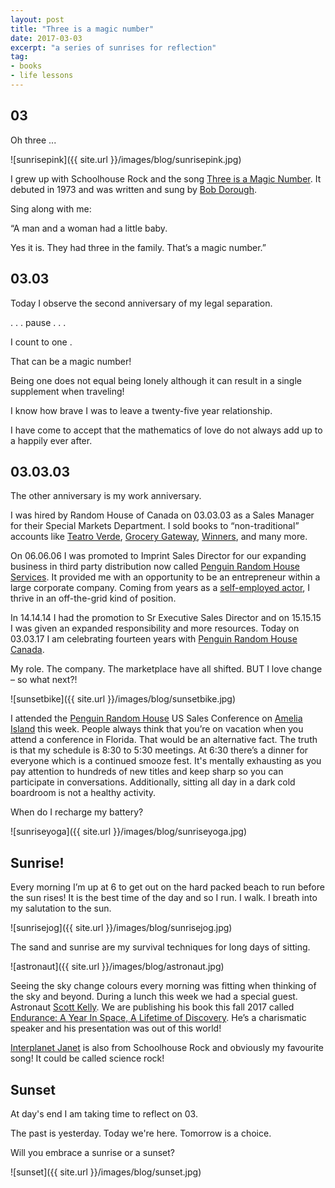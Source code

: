 ```yaml
---
layout: post
title: "Three is a magic number"
date: 2017-03-03   
excerpt: "a series of sunrises for reflection"
tag:
- books
- life lessons
---
```


## 03

Oh three ...

![sunrisepink]({{ site.url }}/images/blog/sunrisepink.jpg)

I grew up with Schoolhouse Rock and the song [Three is a Magic Number](https://youtu.be/aU4pyiB-kq0). It debuted in 1973 and was written and sung by [Bob Dorough](https://en.wikipedia.org/wiki/Bob_Dorough).  

<i class="fa fa-microphone" aria-hidden="true"></i> Sing along with me:

“A man and a woman had a little baby.

Yes it is. They had three in the family. That’s a magic number.”

## 03.03

Today I observe the second anniversary of my legal separation.

. . . pause . . .

I  count to  one .

That can be a magic number!  

Being one does not equal being lonely although it can result in a single supplement when traveling!

I know how brave I was to leave a twenty-five year relationship.

I have come to accept that the mathematics of love do not always add up to a happily ever after.

## 03.03.03

The other anniversary is my work anniversary.

I was hired by Random House of Canada on 03.03.03 as a Sales Manager for their Special Markets Department. I sold books to “non-traditional” accounts like [Teatro Verde](http://teatroverde.com/), [Grocery Gateway](https://www.grocerygateway.com/store/?gclid=Cj0KEQiAxeTFBRCGmIq_7rGt_r8BEiQANdPqUnZWGel2RE2OzY1d8WVpdx_U4hDAACKKZlObPlDlz4waAtTD8P8HAQ), [Winners](https://www.winners.ca/en/), and many more.

On 06.06.06 I was promoted to Imprint Sales Director for our expanding business in third party distribution now called [Penguin Random House Services](http://www.penguinrandomhouse.biz/publisherservices/). It provided me with an opportunity to be an entrepreneur within a large corporate company. Coming from years as a [self-employed actor](http://www.imdb.com/name/nm0933562/), I thrive in an off-the-grid kind of position.

In 14.14.14 I had the promotion to Sr Executive Sales Director and on 15.15.15 I was given an expanded responsibility and more resources.  Today on 03.03.17 I am celebrating fourteen years with [Penguin Random House Canada](http://penguinrandomhouse.ca/).

My role. The company. The marketplace have all shifted. BUT I love change – so what next?!

![sunsetbike]({{ site.url }}/images/blog/sunsetbike.jpg)

I attended the [Penguin Random House](http://www.penguinrandomhouse.com/) US Sales Conference on [Amelia Island](https://www.omnihotels.com/hotels/amelia-island-plantation) this week. People always think that you’re on vacation when you attend a conference in Florida. That would be an alternative fact. The truth is that my schedule is 8:30 to 5:30 meetings. At 6:30 there’s a dinner for everyone which is a continued smooze fest. It's mentally exhausting as you pay attention to hundreds of new titles and keep sharp so you can participate in conversations. Additionally, sitting all day in a dark cold boardroom is not a healthy activity.

When do I recharge my battery?

![sunriseyoga]({{ site.url }}/images/blog/sunriseyoga.jpg)

## Sunrise!

Every morning I’m up at 6 to get out on the hard packed beach to run before the sun rises! It is the best time of the day and so I run. I walk. I breath into my salutation to the sun.

![sunrisejog]({{ site.url }}/images/blog/sunrisejog.jpg)

The sand and sunrise are my survival techniques for long days of sitting.

![astronaut]({{ site.url }}/images/blog/astronaut.jpg)

Seeing the sky change colours every morning was fitting when thinking of the sky and beyond. During a lunch this week we had a special guest.  Astronaut [Scott Kelly](http://www.scottkelly.com/).  We are publishing his book this fall 2017 called [Endurance: A Year In Space, A Lifetime of Discovery](http://penguinrandomhouse.ca/books/549529/endurance#9780735233720). He’s a charismatic speaker and his presentation was out of this world!

<i class="fa fa-microphone" aria-hidden="true"></i> [Interplanet Janet](https://youtu.be/MGgajx1pGPU) is also from Schoolhouse Rock and obviously my favourite song! It could be called science rock!

## Sunset

At day's end I am taking time to reflect on 03.

The past is yesterday. Today we're here. Tomorrow is a choice.

Will you embrace a sunrise or a sunset?

![sunset]({{ site.url }}/images/blog/sunset.jpg)
